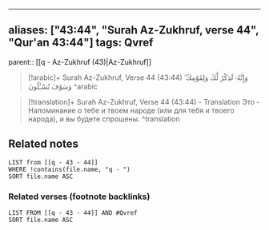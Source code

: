 
---
aliases: ["43:44", "Surah Az-Zukhruf, verse 44", "Qur'an 43:44"]
tags: Qvref
---

parent:: [[q - Az-Zukhruf (43)|Az-Zukhruf]]

> [!arabic]+ Surah Az-Zukhruf, Verse 44 (43:44)
> <span class="quran-arabic">وَإِنَّهُۥ لَذِكْرٌ لَّكَ وَلِقَوْمِكَ ۖ وَسَوْفَ تُسْـَٔلُونَ</span>
^arabic

> [!translation]+ Surah Az-Zukhruf, Verse 44 (43:44) - Translation
> Это - Напоминание о тебе и твоем народе (или для тебя и твоего народа), и вы будете спрошены.
^translation



## Related notes
```dataview
LIST from [[q - 43 - 44]]
WHERE !contains(file.name, "q - ")
SORT file.name ASC
```

### Related verses (footnote backlinks)
```dataview
LIST FROM [[q - 43 - 44]] AND #Qvref
SORT file.name ASC
```

